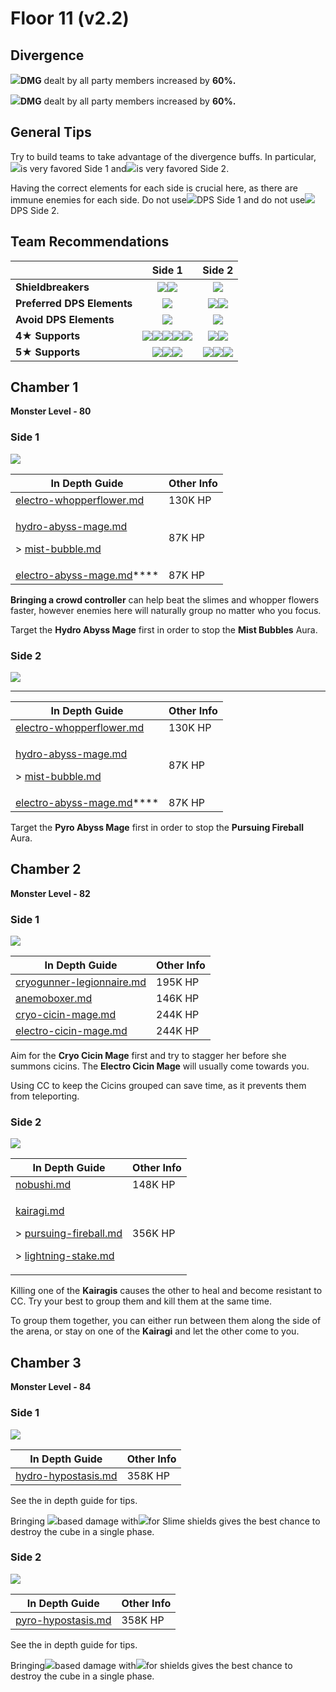 # Floor 11 (v2.2)

## Divergence

![](../../.gitbook/assets/pyro\_small.png)**DMG** dealt by all party members increased by **60%.**

![](../../.gitbook/assets/hydro\_small.png)**DMG** dealt by all party members increased by **60%.**

## General Tips

Try to build teams to take advantage of the divergence buffs. In particular,![](../../.gitbook/assets/pyro\_small.png)is very favored Side 1 and![](../../.gitbook/assets/hydro\_small.png)is very favored Side 2.

Having the correct elements for each side is crucial here, as there are immune enemies for each side. Do not use![](../../.gitbook/assets/hydro\_small.png)DPS Side 1 and do not use![](../../.gitbook/assets/pyro\_small.png)DPS Side 2.

## Team Recommendations

|                            |                                                                                                                                    Side 1                                                                                                                                   |                                                                             Side 2                                                                             |
| -------------------------- | :-------------------------------------------------------------------------------------------------------------------------------------------------------------------------------------------------------------------------------------------------------------------------: | :------------------------------------------------------------------------------------------------------------------------------------------------------------: |
| **Shieldbreakers**         |                                                                                             ![](../../.gitbook/assets/pyro\_small.png)![](../../.gitbook/assets/cryo\_small.png)                                                                                            |                                                           ![](../../.gitbook/assets/hydro\_small.png)                                                          |
| **Preferred DPS Elements** |                                                                                                                  ![](../../.gitbook/assets/pyro\_small.png)                                                                                                                 |                                      ![](../../.gitbook/assets/hydro\_small.png)![](../../.gitbook/assets/cryo\_small.png)                                     |
| **Avoid DPS Elements**     |                                                                                                                 ![](../../.gitbook/assets/hydro\_small.png)                                                                                                                 |                                                           ![](../../.gitbook/assets/pyro\_small.png)                                                           |
| **4**★ **Supports**        | ![](../../.gitbook/assets/ui\_avataricon\_chongyun.png)![](../../.gitbook/assets/ui\_avataricon\_diona.png)![](../../.gitbook/assets/ui\_avataricon\_kaeya.png)![](../../.gitbook/assets/ui\_avataricon\_rosaria.png)![](../../.gitbook/assets/ui\_avataricon\_sucrose.png) |                          ![](../../.gitbook/assets/ui\_avataricon\_xingqiu.png)![](../../.gitbook/assets/ui\_avataricon\_barbara.png)                          |
| **5**★ **Supports**        |                                                         ![](../../.gitbook/assets/ui\_avataricon\_kazuha.png)![](../../.gitbook/assets/ui\_avataricon\_venti.png)![](../../.gitbook/assets/ui\_avataricon\_jean.png)                                                        | ![](../../.gitbook/assets/ui\_avataricon\_mona.png)![](../../.gitbook/assets/ui\_avataricon\_kokomi.png)![](../../.gitbook/assets/ui\_avataricon\_zhongli.png) |

## Chamber 1

**Monster Level - 80**

### Side 1

![](../../.gitbook/assets/11-1-1v22.png)

| In Depth Guide                                                                                                                                                                              | Other Info |
| ------------------------------------------------------------------------------------------------------------------------------------------------------------------------------------------- | ---------- |
| [electro-whopperflower.md](../../monsters/animals/electro-whopperflower.md "mention")                                                                                                       | 130K HP    |
| <p><a data-mention href="../../monsters/abyss-order/hydro-abyss-mage.md">hydro-abyss-mage.md</a></p><p>> <a data-mention href="../../mechanics/auras/mist-bubble.md">mist-bubble.md</a></p> | 87K HP     |
| [electro-abyss-mage.md](../../monsters/abyss-order/electro-abyss-mage.md "mention")****                                                                                                     | 87K HP     |

**Bringing a crowd controller** can help beat the slimes and whopper flowers faster, however enemies here will naturally group no matter who you focus.

Target the **Hydro Abyss Mage** first in order to stop the **Mist Bubbles** Aura.

### Side 2

![](../../.gitbook/assets/11-1-2v22.png)

****

| In Depth Guide                                                                                                                                                                              | Other Info |
| ------------------------------------------------------------------------------------------------------------------------------------------------------------------------------------------- | ---------- |
| [electro-whopperflower.md](../../monsters/animals/electro-whopperflower.md "mention")                                                                                                       | 130K HP    |
| <p><a data-mention href="../../monsters/abyss-order/hydro-abyss-mage.md">hydro-abyss-mage.md</a></p><p>> <a data-mention href="../../mechanics/auras/mist-bubble.md">mist-bubble.md</a></p> | 87K HP     |
| [electro-abyss-mage.md](../../monsters/abyss-order/electro-abyss-mage.md "mention")****                                                                                                     | 87K HP     |

Target the **Pyro Abyss Mage** first in order to stop the **Pursuing Fireball** Aura.

## Chamber 2

**Monster Level - 82**

### Side 1

![](../../.gitbook/assets/11-2-1v22.png)

| In Depth Guide                                                                        | Other Info |
| ------------------------------------------------------------------------------------- | ---------- |
| [cryogunner-legionnaire.md](../../monsters/fatui/cryogunner-legionnaire.md "mention") | 195K HP    |
| [anemoboxer.md](../../monsters/fatui/anemoboxer.md "mention")                         | 146K HP    |
| [cryo-cicin-mage.md](../../monsters/fatui/cryo-cicin-mage.md "mention")               | 244K HP    |
| [electro-cicin-mage.md](../../monsters/fatui/electro-cicin-mage.md "mention")         | 244K HP    |

Aim for the **Cryo Cicin Mage** first and try to stagger her before she summons cicins. The **Electro Cicin Mage** will usually come towards you.

Using CC to keep the Cicins grouped can save time, as it prevents them from teleporting.

### Side 2

![](../../.gitbook/assets/11-2-2v22.png)

| In Depth Guide                                                                                                                                                                                                                                                                   | Other Info |
| -------------------------------------------------------------------------------------------------------------------------------------------------------------------------------------------------------------------------------------------------------------------------------- | ---------- |
| [nobushi.md](../../monsters/samurai/nobushi.md "mention")                                                                                                                                                                                                                        | 148K HP    |
| <p><a data-mention href="../../monsters/samurai/kairagi.md">kairagi.md</a></p><p>> <a data-mention href="../../mechanics/auras/pursuing-fireball.md">pursuing-fireball.md</a></p><p>> <a data-mention href="../../mechanics/auras/lightning-stake.md">lightning-stake.md</a></p> | 356K HP    |

Killing one of the **Kairagis** causes the other to heal and become resistant to CC. Try your best to group them and kill them at the same time.

To group them together, you can either run between them along the side of the arena, or stay on one of the **Kairagi** and let the other come to you.

## Chamber 3

**Monster Level - 84**

### Side 1

![](../../.gitbook/assets/hypostasis-hydro.png)

| In Depth Guide                                                             | Other Info |
| -------------------------------------------------------------------------- | ---------- |
| [hydro-hypostasis.md](../../monsters/elites/hydro-hypostasis.md "mention") | 358K HP    |

See the in depth guide for tips.

Bringing ![](../../.gitbook/assets/pyro\_small.png)based damage with![](../../.gitbook/assets/cryo\_small.png)for Slime shields gives the best chance to destroy the cube in a single phase.

### Side 2

![](../../.gitbook/assets/hypostasis-pyro-.png)

| In Depth Guide                                                           | Other Info |
| ------------------------------------------------------------------------ | ---------- |
| [pyro-hypostasis.md](../../monsters/elites/pyro-hypostasis.md "mention") | 358K HP    |

See the in depth guide for tips.

Bringing![](../../.gitbook/assets/cryo\_small.png)based damage with![](../../.gitbook/assets/hydro\_small.png)for shields gives the best chance to destroy the cube in a single phase.

